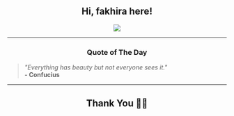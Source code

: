 <h2 align="center"> Hi, fakhira here!</h2>

<p align="center">
<a href="https://github.com/fakhiralkda" alt="github streak"><img src="https://dvst-streak.herokuapp.com/?user=fakhiralkda&theme=tokyonight&fire=DD472C"></a>
</p>

<hr>
<h3 align="center">Quote of The Day</h3>
<p align="center">
<blockquote>
<i>"Everything has beauty but not everyone sees it."</i>
<br>
<b>- Confucius </b>
</blockquote>
</p>


<hr>
<h2 align="center">Thank You 🙏🏼</h2>
